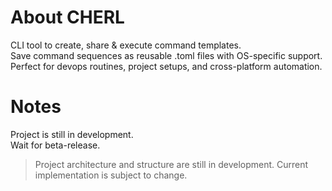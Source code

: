 # About CHERL
CLI tool to create, share & execute command templates. \
Save command sequences as reusable .toml files with OS-specific support. \
Perfect for devops routines, project setups, and cross-platform automation.

# Notes

Project is still in development. \
Wait for beta-release. 

> Project architecture and structure are still in development. Current implementation is subject to change.

